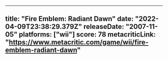 
---
title: "Fire Emblem: Radiant Dawn"
date: "2022-04-09T23:38:29.379Z"
releaseDate: "2007-11-05"
platforms: ["wii"]
score: 78
metacriticLink: "https://www.metacritic.com/game/wii/fire-emblem-radiant-dawn"
---
